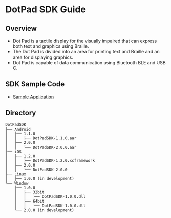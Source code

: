 # DotPad SDK Guide

## Overview
* Dot Pad is a tactile display for the visually impaired that can express both text and graphics using Braille.
* The Dot Pad is divided into an area for printing text and Braille and an area for displaying graphics.
* Dot Pad is capable of data communication using Bluetooth BLE and USB C.

## SDK Sample Code
* [Sample Application](https://github.com/dotincorp/dotpad-sample-code)

## Directory
```
DotPadSDK
├── Android
│   ├── 1.1.0
│   │   ├── DotPadSDK-1.1.0.aar
│   ├── 2.0.0
│   │   └── DotPadSDK-2.0.0.aar
├── iOS
│   ├── 1.2.0
│   │   ├── DotPadSDK-1.2.0.xcframework
│   ├── 2.0.0
│   │   └── DotPadSDK-2.0.0
├── Linux
│   ├── 1.0.0 (in development)
└── Window
    ├── 1.0.0
    │   ├── 32bit
    │   │   ├── DotPadSDK-1.0.0.dll
    │   ├── 64bit
    │   │   └── DotPadSDK-1.0.0.dll
    └── 2.0.0 (in development)
```
